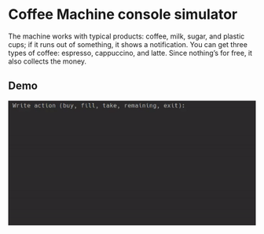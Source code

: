 # Coffee Machine console simulator
The machine works with typical products: coffee, milk, sugar, and plastic cups; if it runs out of something, it shows a notification. You can get three types of coffee: espresso, cappuccino, and latte. Since nothing’s for free, it also collects the money.
## Demo
[![Demo Coffee Machine](https://raw.githubusercontent.com/eddytwist/some-files/main/coffe_machine.gif)](https://hyperskill.org/profile/17362176)
